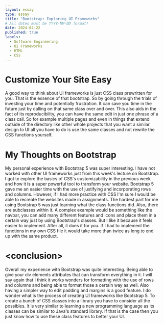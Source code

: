 ```yaml
---
layout: essay
type: essay
title: "Bootstrap: Exploring UI Frameworks"
# All dates must be YYYY-MM-DD format!
date: 2024-02-22
published: true
labels:
  - Software Engineering
  - UI Frameworks
  - HTML
  - CSS
---
```


# Customize Your Site Easy
A good way to think about UI frameworks is just CSS class prewritten for you. That is the essence of that bootstrap. So by going through the trials of investing your time and potentially frustration. It can save you time in the future just by calling on that same class over and over. This also aids in the fact of its reproducibility, you can have the same edit in just one phrase of a class call. So for example multiple pages and even in things that extend outside of the directory like other whole projects that you want a similar design to UI all you have to do is use the same classes and not rewrite the CSS functions yourself.

# My Thoughts on Bootstrap
My personal experience with Bootstrap 5 was super interesting. I have not worked with other UI frameworks just from this week's lecture on Bootstrap. I got to explore the basics of CSS's customizability in the previous week and how it is a super powerful tool to transform your website. Bootstrap 5 gave me an easier time with the use of justifying and incorporating rows and columns. However, if I had more practice with CSS I'm sure I would be able to recreate the websites made in assignments. The hardest part for me using Bootstrap 5 was just learning what the class functions did. Also, there are subclasses within it. A complex example would be something like the navbar, you can add many different features and icons and place them in a certain way just by using Bootstrap's classes. But I like it because it feels easier to implement. After all, it does it for you. If I had to implement the functions in my own CSS file it would take more than twice as long to end up with the same product.

# <conclusion\>
Overall my experience with Bootstrap was quite interesting. Being able to give your div elements attributes that can transform everything in it. I will say again that I think it works wonders for formatting with the use of rows and columns and being able to format those a certain way as well. Also having a simpler way to edit padding and margins is a good feature. I do wonder what is the process of creating UI frameworks like Bootstrap 5. To create a bunch of CSS classes into a library you have to consider all the possibles. It is very similar to learning a new programming language as its classes can be similar to Java's standard library. If that is the case then you just know how to use these class features to better your UI.

